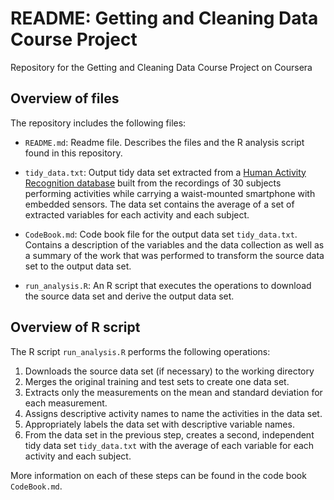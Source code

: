 # README: Getting and Cleaning Data Course Project

Repository for the Getting and Cleaning Data Course Project on Coursera

## Overview of files
The repository includes the following files:

- `README.md`: Readme file. Describes the files and the R analysis script found in this repository.

- `tidy_data.txt`: Output tidy data set extracted from a [Human Activity Recognition database](https://archive.ics.uci.edu/ml/datasets/Human+Activity+Recognition+Using+Smartphones) built from the recordings of 30 subjects performing activities while carrying a waist-mounted smartphone with embedded sensors. The data set contains the average of a set of extracted variables for each activity and each subject.

- `CodeBook.md`: Code book file for the output data set `tidy_data.txt`. Contains a description of the variables and the data collection as well as a summary of the work that was performed to transform the source data set to the output data set.

- `run_analysis.R`: An R script that executes the operations to download the source data set and derive the output data set.

## Overview of R script
The R script `run_analysis.R` performs the following operations:

1. Downloads the source data set (if necessary) to the working directory
2. Merges the original training and test sets to create one data set.
3. Extracts only the measurements on the mean and standard deviation for each measurement.
4. Assigns descriptive activity names to name the activities in the data set.
5. Appropriately labels the data set with descriptive variable names.
6. From the data set in the previous step, creates a second, independent tidy data set `tidy_data.txt` with the average of each variable for each activity and each subject.

More information on each of these steps can be found in the code book `CodeBook.md`.